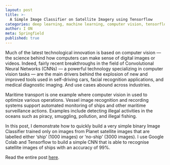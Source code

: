 ```yaml
---
layout: post
title: >-
  A Simple Image Classifier on Satellite Imagery using Tensorflow
categories: deep learning, machine learning, computer vision, tensorflow
author: I ON
meta: Springfield
published: true
---
```


Much of the latest technological innovation is based on computer vision — the science behind how computers can make sense of digital images or videos. Indeed, fairly recent breakthroughs in the field of Convolutional Neural Networks (CNNs) — a powerful technology specializing in computer vision tasks — are the main drivers behind the explosion of new and improved tools used in self-driving cars, facial recognition applications, and medical diagnostic imaging. And use cases abound across industries.

Maritime transport is one example where computer vision in used to optimize various operations. Vessel image recognition and recording systems support automated monitoring of ships and other maritime surveillance actions. Examples include detecting illegal activities in the oceans such as piracy, smuggling, pollution, and illegal fishing.

In this post, I demonstrate how to quickly build a very simple binary Image Classifier trained only on images from Planet satellite images that are labelled either ‘ship’ (1000 images) or ‘no-ship’ (3000 images). I use Google Colab and Tensorflow to build a simple CNN that is able to recognise satellite images of ships with an accuracy of 99%.

Read the entire post [here](https://medium.com/@ije_good/a-simple-image-classifier-on-satellite-imagery-using-tensorflow-3df5a328bf2).
